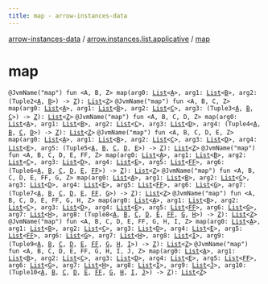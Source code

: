 ```yaml
---
title: map - arrow-instances-data
---
```


[arrow-instances-data](../index.html) / [arrow.instances.list.applicative](index.html) / [map](./map.html)

# map

`@JvmName("map") fun <A, B, Z> map(arg0: `[`List`](https://kotlinlang.org/api/latest/jvm/stdlib/kotlin.collections/-list/index.html)`<`[`A`](map.html#A)`>, arg1: `[`List`](https://kotlinlang.org/api/latest/jvm/stdlib/kotlin.collections/-list/index.html)`<`[`B`](map.html#B)`>, arg2: (Tuple2<`[`A`](map.html#A)`, `[`B`](map.html#B)`>) -> `[`Z`](map.html#Z)`): `[`List`](https://kotlinlang.org/api/latest/jvm/stdlib/kotlin.collections/-list/index.html)`<`[`Z`](map.html#Z)`>`
`@JvmName("map") fun <A, B, C, Z> map(arg0: `[`List`](https://kotlinlang.org/api/latest/jvm/stdlib/kotlin.collections/-list/index.html)`<`[`A`](map.html#A)`>, arg1: `[`List`](https://kotlinlang.org/api/latest/jvm/stdlib/kotlin.collections/-list/index.html)`<`[`B`](map.html#B)`>, arg2: `[`List`](https://kotlinlang.org/api/latest/jvm/stdlib/kotlin.collections/-list/index.html)`<`[`C`](map.html#C)`>, arg3: (Tuple3<`[`A`](map.html#A)`, `[`B`](map.html#B)`, `[`C`](map.html#C)`>) -> `[`Z`](map.html#Z)`): `[`List`](https://kotlinlang.org/api/latest/jvm/stdlib/kotlin.collections/-list/index.html)`<`[`Z`](map.html#Z)`>`
`@JvmName("map") fun <A, B, C, D, Z> map(arg0: `[`List`](https://kotlinlang.org/api/latest/jvm/stdlib/kotlin.collections/-list/index.html)`<`[`A`](map.html#A)`>, arg1: `[`List`](https://kotlinlang.org/api/latest/jvm/stdlib/kotlin.collections/-list/index.html)`<`[`B`](map.html#B)`>, arg2: `[`List`](https://kotlinlang.org/api/latest/jvm/stdlib/kotlin.collections/-list/index.html)`<`[`C`](map.html#C)`>, arg3: `[`List`](https://kotlinlang.org/api/latest/jvm/stdlib/kotlin.collections/-list/index.html)`<`[`D`](map.html#D)`>, arg4: (Tuple4<`[`A`](map.html#A)`, `[`B`](map.html#B)`, `[`C`](map.html#C)`, `[`D`](map.html#D)`>) -> `[`Z`](map.html#Z)`): `[`List`](https://kotlinlang.org/api/latest/jvm/stdlib/kotlin.collections/-list/index.html)`<`[`Z`](map.html#Z)`>`
`@JvmName("map") fun <A, B, C, D, E, Z> map(arg0: `[`List`](https://kotlinlang.org/api/latest/jvm/stdlib/kotlin.collections/-list/index.html)`<`[`A`](map.html#A)`>, arg1: `[`List`](https://kotlinlang.org/api/latest/jvm/stdlib/kotlin.collections/-list/index.html)`<`[`B`](map.html#B)`>, arg2: `[`List`](https://kotlinlang.org/api/latest/jvm/stdlib/kotlin.collections/-list/index.html)`<`[`C`](map.html#C)`>, arg3: `[`List`](https://kotlinlang.org/api/latest/jvm/stdlib/kotlin.collections/-list/index.html)`<`[`D`](map.html#D)`>, arg4: `[`List`](https://kotlinlang.org/api/latest/jvm/stdlib/kotlin.collections/-list/index.html)`<`[`E`](map.html#E)`>, arg5: (Tuple5<`[`A`](map.html#A)`, `[`B`](map.html#B)`, `[`C`](map.html#C)`, `[`D`](map.html#D)`, `[`E`](map.html#E)`>) -> `[`Z`](map.html#Z)`): `[`List`](https://kotlinlang.org/api/latest/jvm/stdlib/kotlin.collections/-list/index.html)`<`[`Z`](map.html#Z)`>`
`@JvmName("map") fun <A, B, C, D, E, FF, Z> map(arg0: `[`List`](https://kotlinlang.org/api/latest/jvm/stdlib/kotlin.collections/-list/index.html)`<`[`A`](map.html#A)`>, arg1: `[`List`](https://kotlinlang.org/api/latest/jvm/stdlib/kotlin.collections/-list/index.html)`<`[`B`](map.html#B)`>, arg2: `[`List`](https://kotlinlang.org/api/latest/jvm/stdlib/kotlin.collections/-list/index.html)`<`[`C`](map.html#C)`>, arg3: `[`List`](https://kotlinlang.org/api/latest/jvm/stdlib/kotlin.collections/-list/index.html)`<`[`D`](map.html#D)`>, arg4: `[`List`](https://kotlinlang.org/api/latest/jvm/stdlib/kotlin.collections/-list/index.html)`<`[`E`](map.html#E)`>, arg5: `[`List`](https://kotlinlang.org/api/latest/jvm/stdlib/kotlin.collections/-list/index.html)`<`[`FF`](map.html#FF)`>, arg6: (Tuple6<`[`A`](map.html#A)`, `[`B`](map.html#B)`, `[`C`](map.html#C)`, `[`D`](map.html#D)`, `[`E`](map.html#E)`, `[`FF`](map.html#FF)`>) -> `[`Z`](map.html#Z)`): `[`List`](https://kotlinlang.org/api/latest/jvm/stdlib/kotlin.collections/-list/index.html)`<`[`Z`](map.html#Z)`>`
`@JvmName("map") fun <A, B, C, D, E, FF, G, Z> map(arg0: `[`List`](https://kotlinlang.org/api/latest/jvm/stdlib/kotlin.collections/-list/index.html)`<`[`A`](map.html#A)`>, arg1: `[`List`](https://kotlinlang.org/api/latest/jvm/stdlib/kotlin.collections/-list/index.html)`<`[`B`](map.html#B)`>, arg2: `[`List`](https://kotlinlang.org/api/latest/jvm/stdlib/kotlin.collections/-list/index.html)`<`[`C`](map.html#C)`>, arg3: `[`List`](https://kotlinlang.org/api/latest/jvm/stdlib/kotlin.collections/-list/index.html)`<`[`D`](map.html#D)`>, arg4: `[`List`](https://kotlinlang.org/api/latest/jvm/stdlib/kotlin.collections/-list/index.html)`<`[`E`](map.html#E)`>, arg5: `[`List`](https://kotlinlang.org/api/latest/jvm/stdlib/kotlin.collections/-list/index.html)`<`[`FF`](map.html#FF)`>, arg6: `[`List`](https://kotlinlang.org/api/latest/jvm/stdlib/kotlin.collections/-list/index.html)`<`[`G`](map.html#G)`>, arg7: (Tuple7<`[`A`](map.html#A)`, `[`B`](map.html#B)`, `[`C`](map.html#C)`, `[`D`](map.html#D)`, `[`E`](map.html#E)`, `[`FF`](map.html#FF)`, `[`G`](map.html#G)`>) -> `[`Z`](map.html#Z)`): `[`List`](https://kotlinlang.org/api/latest/jvm/stdlib/kotlin.collections/-list/index.html)`<`[`Z`](map.html#Z)`>`
`@JvmName("map") fun <A, B, C, D, E, FF, G, H, Z> map(arg0: `[`List`](https://kotlinlang.org/api/latest/jvm/stdlib/kotlin.collections/-list/index.html)`<`[`A`](map.html#A)`>, arg1: `[`List`](https://kotlinlang.org/api/latest/jvm/stdlib/kotlin.collections/-list/index.html)`<`[`B`](map.html#B)`>, arg2: `[`List`](https://kotlinlang.org/api/latest/jvm/stdlib/kotlin.collections/-list/index.html)`<`[`C`](map.html#C)`>, arg3: `[`List`](https://kotlinlang.org/api/latest/jvm/stdlib/kotlin.collections/-list/index.html)`<`[`D`](map.html#D)`>, arg4: `[`List`](https://kotlinlang.org/api/latest/jvm/stdlib/kotlin.collections/-list/index.html)`<`[`E`](map.html#E)`>, arg5: `[`List`](https://kotlinlang.org/api/latest/jvm/stdlib/kotlin.collections/-list/index.html)`<`[`FF`](map.html#FF)`>, arg6: `[`List`](https://kotlinlang.org/api/latest/jvm/stdlib/kotlin.collections/-list/index.html)`<`[`G`](map.html#G)`>, arg7: `[`List`](https://kotlinlang.org/api/latest/jvm/stdlib/kotlin.collections/-list/index.html)`<`[`H`](map.html#H)`>, arg8: (Tuple8<`[`A`](map.html#A)`, `[`B`](map.html#B)`, `[`C`](map.html#C)`, `[`D`](map.html#D)`, `[`E`](map.html#E)`, `[`FF`](map.html#FF)`, `[`G`](map.html#G)`, `[`H`](map.html#H)`>) -> `[`Z`](map.html#Z)`): `[`List`](https://kotlinlang.org/api/latest/jvm/stdlib/kotlin.collections/-list/index.html)`<`[`Z`](map.html#Z)`>`
`@JvmName("map") fun <A, B, C, D, E, FF, G, H, I, Z> map(arg0: `[`List`](https://kotlinlang.org/api/latest/jvm/stdlib/kotlin.collections/-list/index.html)`<`[`A`](map.html#A)`>, arg1: `[`List`](https://kotlinlang.org/api/latest/jvm/stdlib/kotlin.collections/-list/index.html)`<`[`B`](map.html#B)`>, arg2: `[`List`](https://kotlinlang.org/api/latest/jvm/stdlib/kotlin.collections/-list/index.html)`<`[`C`](map.html#C)`>, arg3: `[`List`](https://kotlinlang.org/api/latest/jvm/stdlib/kotlin.collections/-list/index.html)`<`[`D`](map.html#D)`>, arg4: `[`List`](https://kotlinlang.org/api/latest/jvm/stdlib/kotlin.collections/-list/index.html)`<`[`E`](map.html#E)`>, arg5: `[`List`](https://kotlinlang.org/api/latest/jvm/stdlib/kotlin.collections/-list/index.html)`<`[`FF`](map.html#FF)`>, arg6: `[`List`](https://kotlinlang.org/api/latest/jvm/stdlib/kotlin.collections/-list/index.html)`<`[`G`](map.html#G)`>, arg7: `[`List`](https://kotlinlang.org/api/latest/jvm/stdlib/kotlin.collections/-list/index.html)`<`[`H`](map.html#H)`>, arg8: `[`List`](https://kotlinlang.org/api/latest/jvm/stdlib/kotlin.collections/-list/index.html)`<`[`I`](map.html#I)`>, arg9: (Tuple9<`[`A`](map.html#A)`, `[`B`](map.html#B)`, `[`C`](map.html#C)`, `[`D`](map.html#D)`, `[`E`](map.html#E)`, `[`FF`](map.html#FF)`, `[`G`](map.html#G)`, `[`H`](map.html#H)`, `[`I`](map.html#I)`>) -> `[`Z`](map.html#Z)`): `[`List`](https://kotlinlang.org/api/latest/jvm/stdlib/kotlin.collections/-list/index.html)`<`[`Z`](map.html#Z)`>`
`@JvmName("map") fun <A, B, C, D, E, FF, G, H, I, J, Z> map(arg0: `[`List`](https://kotlinlang.org/api/latest/jvm/stdlib/kotlin.collections/-list/index.html)`<`[`A`](map.html#A)`>, arg1: `[`List`](https://kotlinlang.org/api/latest/jvm/stdlib/kotlin.collections/-list/index.html)`<`[`B`](map.html#B)`>, arg2: `[`List`](https://kotlinlang.org/api/latest/jvm/stdlib/kotlin.collections/-list/index.html)`<`[`C`](map.html#C)`>, arg3: `[`List`](https://kotlinlang.org/api/latest/jvm/stdlib/kotlin.collections/-list/index.html)`<`[`D`](map.html#D)`>, arg4: `[`List`](https://kotlinlang.org/api/latest/jvm/stdlib/kotlin.collections/-list/index.html)`<`[`E`](map.html#E)`>, arg5: `[`List`](https://kotlinlang.org/api/latest/jvm/stdlib/kotlin.collections/-list/index.html)`<`[`FF`](map.html#FF)`>, arg6: `[`List`](https://kotlinlang.org/api/latest/jvm/stdlib/kotlin.collections/-list/index.html)`<`[`G`](map.html#G)`>, arg7: `[`List`](https://kotlinlang.org/api/latest/jvm/stdlib/kotlin.collections/-list/index.html)`<`[`H`](map.html#H)`>, arg8: `[`List`](https://kotlinlang.org/api/latest/jvm/stdlib/kotlin.collections/-list/index.html)`<`[`I`](map.html#I)`>, arg9: `[`List`](https://kotlinlang.org/api/latest/jvm/stdlib/kotlin.collections/-list/index.html)`<`[`J`](map.html#J)`>, arg10: (Tuple10<`[`A`](map.html#A)`, `[`B`](map.html#B)`, `[`C`](map.html#C)`, `[`D`](map.html#D)`, `[`E`](map.html#E)`, `[`FF`](map.html#FF)`, `[`G`](map.html#G)`, `[`H`](map.html#H)`, `[`I`](map.html#I)`, `[`J`](map.html#J)`>) -> `[`Z`](map.html#Z)`): `[`List`](https://kotlinlang.org/api/latest/jvm/stdlib/kotlin.collections/-list/index.html)`<`[`Z`](map.html#Z)`>`